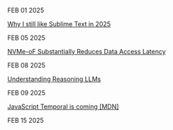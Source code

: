 FEB 01 2025

[Why I still like Sublime Text in 2025](https://ohdoylerules.com/workflows/why-i-still-like-sublime-text-in-2025/)

FEB 05 2025

[NVMe-oF Substantially Reduces Data Access Latency](https://thenewstack.io/nvme-of-substantially-reduces-data-access-latency/)

FEB 08 2025

[Understanding Reasoning LLMs](https://magazine.sebastianraschka.com/p/understanding-reasoning-llms)

FEB 09 2025

[JavaScript Temporal is coming [MDN]](https://developer.mozilla.org/en-US/blog/javascript-temporal-is-coming/)

FEB 15 2025

[](https://vale.rocks/posts/ai-is-stifling-tech-adoption?utm_source=tldrwebdev)
